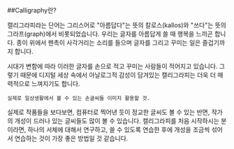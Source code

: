 ##Calligraphy란?


캘리그라피라는 단어는 그리스어로 "아름답다"는 뜻의 칼로스(kallos)와 "쓰다"는 뜻의 그라프(graph)에서 비롯되었습니다. 우리는 글자를 아름답게 쓸 때 행복을 느끼곤 합니다. 종이 위에서 펜촉이 사각거리는 소리를 들으며 글자를 그리고 꾸미는 일은 즐겁기까지 합니다.

시대가 변함에 따라 이러한 글자를 손으로 적고 꾸미는 사람들이 적어지고 있습니다. 그렇기 때문에 디지털 세상 속에서 아날로그적 감성이 담겨있는 캘리그라피는 더욱 더 매력적으로 느껴지기도 합니다. 

```
실제로 일상생활에서 볼 수 있는 손글씨들 이미지 활용할 것.
```

실제로 작품들을 보다보면, 컴퓨터로 찍어낸 듯이 정교한 글씨도 볼 수 있는 반면, 작가의 개성이 드러나 있는 글씨들도 많이 볼 수 있습니다. 캘리그라피를 처음 시작하시는 분이라면, 하나의 서체에 대해서 연구하고, 쓸 수 있도록 연습한 후에 개성을 조금씩 섞어서 연습하는 것이 가장 좋은 방법일 것 같습니다.